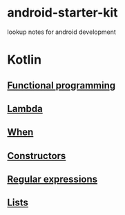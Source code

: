 # android-starter-kit
lookup notes for android development

# Kotlin

## [Functional programming](https://github.com/KidPudel/android-starter-kit/blob/main/Kotlin/Functional-Programming.md)
## [Lambda](https://github.com/KidPudel/android-starter-kit/blob/main/Kotlin/Lambda.md)
## [When](https://github.com/KidPudel/android-starter-kit/blob/main/Kotlin/When.md)
## [Constructors](https://github.com/KidPudel/android-starter-kit/blob/main/Kotlin/Constructors.md)
## [Regular expressions](https://github.com/KidPudel/android-starter-kit/blob/main/Kotlin/Regular-expression.md)
## [Lists](https://github.com/KidPudel/android-starter-kit/blob/main/Kotlin/Lists.md)
